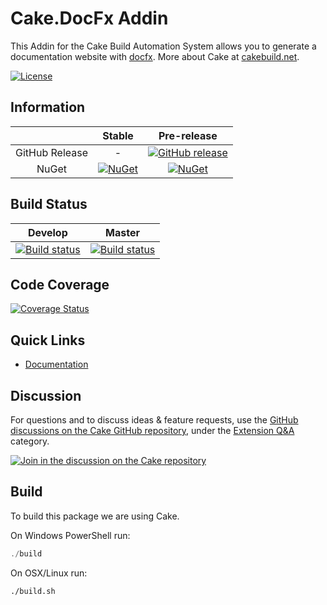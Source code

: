 # Cake.DocFx Addin

This Addin for the Cake Build Automation System allows you to generate a documentation website with [docfx](http://dotnet.github.io/docfx/index.html). More about Cake at [cakebuild.net](http://cakebuild.net).

[![License](http://img.shields.io/:license-mit-blue.svg)](http://cake-contrib.mit-license.org)

## Information

| |Stable|Pre-release|
|:--:|:--:|:--:|
|GitHub Release|-|[![GitHub release](https://img.shields.io/github/release/cake-contrib/Cake.DocFx.svg)](https://github.com/cake-contrib/Cake.DocFx/releases/latest)|
|NuGet|[![NuGet](https://img.shields.io/nuget/v/Cake.DocFx.svg)](https://www.nuget.org/packages/Cake.DocFx)|[![NuGet](https://img.shields.io/nuget/vpre/Cake.DocFx.svg)](https://www.nuget.org/packages/Cake.DocFx)|

## Build Status

|Develop|Master|
|:--:|:--:|
|[![Build status](https://ci.appveyor.com/api/projects/status/clgjyeqo4n0j232i/branch/develop?svg=true)](https://ci.appveyor.com/project/cakecontrib/cake-docfx/branch/develop)|[![Build status](https://ci.appveyor.com/api/projects/status/clgjyeqo4n0j232i/branch/develop?svg=true)](https://ci.appveyor.com/project/cakecontrib/cake-docfx/branch/master)|

## Code Coverage

[![Coverage Status](https://coveralls.io/repos/github/cake-contrib/Cake.DocFx/badge.svg?branch=develop)](https://coveralls.io/github/cake-contrib/Cake.DocFx?branch=develop)

## Quick Links

- [Documentation](https://cake-contrib.github.io/Cake.DocFx)

## Discussion

For questions and to discuss ideas & feature requests, use the [GitHub discussions on the Cake GitHub repository](https://github.com/cake-build/cake/discussions), under the [Extension Q&A](https://github.com/cake-build/cake/discussions/categories/extension-q-a) category.

[![Join in the discussion on the Cake repository](https://img.shields.io/badge/GitHub-Discussions-green?logo=github)](https://github.com/cake-build/cake/discussions)

## Build

To build this package we are using Cake.

On Windows PowerShell run:

```powershell
./build
```

On OSX/Linux run:

```bash
./build.sh
```

